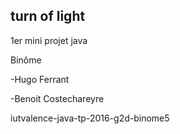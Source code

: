 
## turn of light

1er mini projet java

Binôme

-Hugo Ferrant

-Benoit Costechareyre

iutvalence-java-tp-2016-g2d-binome5